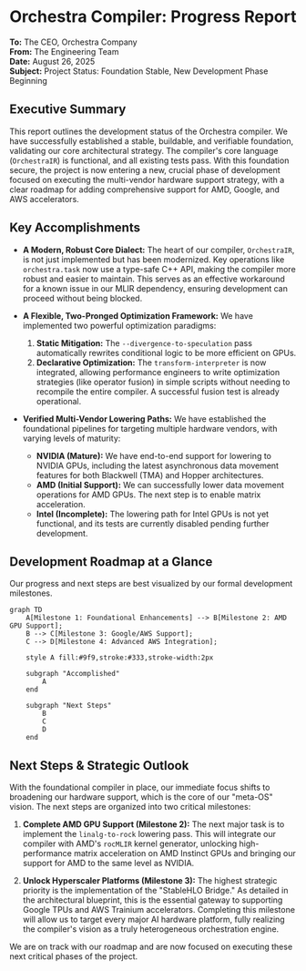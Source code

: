 # Orchestra Compiler: Progress Report

**To:** The CEO, Orchestra Company  
**From:** The Engineering Team  
**Date:** August 26, 2025  
**Subject:** Project Status: Foundation Stable, New Development Phase Beginning

## Executive Summary

This report outlines the development status of the Orchestra compiler. We have successfully established a stable, buildable, and verifiable foundation, validating our core architectural strategy. The compiler's core language (`OrchestraIR`) is functional, and all existing tests pass. With this foundation secure, the project is now entering a new, crucial phase of development focused on executing the multi-vendor hardware support strategy, with a clear roadmap for adding comprehensive support for AMD, Google, and AWS accelerators.

## Key Accomplishments

*   **A Modern, Robust Core Dialect:** The heart of our compiler, `OrchestraIR`, is not just implemented but has been modernized. Key operations like `orchestra.task` now use a type-safe C++ API, making the compiler more robust and easier to maintain. This serves as an effective workaround for a known issue in our MLIR dependency, ensuring development can proceed without being blocked.

*   **A Flexible, Two-Pronged Optimization Framework:** We have implemented two powerful optimization paradigms:
    1.  **Static Mitigation:** The `--divergence-to-speculation` pass automatically rewrites conditional logic to be more efficient on GPUs.
    2.  **Declarative Optimization:** The `transform-interpreter` is now integrated, allowing performance engineers to write optimization strategies (like operator fusion) in simple scripts without needing to recompile the entire compiler. A successful fusion test is already operational.

*   **Verified Multi-Vendor Lowering Paths:** We have established the foundational pipelines for targeting multiple hardware vendors, with varying levels of maturity:
    *   **NVIDIA (Mature):** We have end-to-end support for lowering to NVIDIA GPUs, including the latest asynchronous data movement features for both Blackwell (TMA) and Hopper architectures.
    *   **AMD (Initial Support):** We can successfully lower data movement operations for AMD GPUs. The next step is to enable matrix acceleration.
    *   **Intel (Incomplete):** The lowering path for Intel GPUs is not yet functional, and its tests are currently disabled pending further development.

## Development Roadmap at a Glance

Our progress and next steps are best visualized by our formal development milestones.

```mermaid
graph TD
    A[Milestone 1: Foundational Enhancements] --> B[Milestone 2: AMD GPU Support];
    B --> C[Milestone 3: Google/AWS Support];
    C --> D[Milestone 4: Advanced AWS Integration];

    style A fill:#9f9,stroke:#333,stroke-width:2px

    subgraph "Accomplished"
        A
    end

    subgraph "Next Steps"
        B
        C
        D
    end
```

## Next Steps & Strategic Outlook

With the foundational compiler in place, our immediate focus shifts to broadening our hardware support, which is the core of our "meta-OS" vision. The next steps are organized into two critical milestones:

1.  **Complete AMD GPU Support (Milestone 2):** The next major task is to implement the `linalg-to-rock` lowering pass. This will integrate our compiler with AMD's `rocMLIR` kernel generator, unlocking high-performance matrix acceleration on AMD Instinct GPUs and bringing our support for AMD to the same level as NVIDIA.

2.  **Unlock Hyperscaler Platforms (Milestone 3):** The highest strategic priority is the implementation of the "StableHLO Bridge." As detailed in the architectural blueprint, this is the essential gateway to supporting Google TPUs and AWS Trainium accelerators. Completing this milestone will allow us to target every major AI hardware platform, fully realizing the compiler's vision as a truly heterogeneous orchestration engine.

We are on track with our roadmap and are now focused on executing these next critical phases of the project.